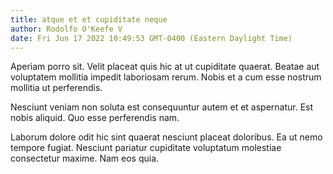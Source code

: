 ```yaml
---
title: atque et et cupiditate neque
author: Rodolfo O'Keefe V
date: Fri Jun 17 2022 10:49:53 GMT-0400 (Eastern Daylight Time)
---
```

Aperiam porro sit. Velit placeat quis hic at ut cupiditate quaerat. Beatae aut voluptatem mollitia impedit laboriosam rerum. Nobis et a cum esse nostrum mollitia ut perferendis.

 Nesciunt veniam non soluta est consequuntur autem et et aspernatur. Est nobis aliquid. Quo esse perferendis nam.

 Laborum dolore odit hic sint quaerat nesciunt placeat doloribus. Ea ut nemo tempore fugiat. Nesciunt pariatur cupiditate voluptatum molestiae consectetur maxime. Nam eos quia.